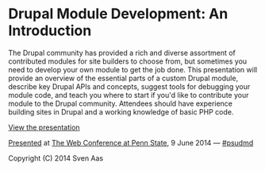 # Drupal Module Development: An Introduction

The Drupal community has provided a rich and diverse assortment of contributed modules for site builders to choose from, but sometimes you need to develop your own module to get the job done. This presentation will provide an overview of the essential parts of a custom Drupal module, describe key Drupal APIs and concepts, suggest tools for debugging your module code, and teach you where to start if you'd like to contribute your module to the Drupal community. Attendees should have experience building sites in Drupal and a working knowledge of basic PHP code.

[View the presentation](http://svenaas.github.io/dmd/)

[Presented](http://webconference.psu.edu/program/drupal-module-development-introduction) at [The Web Conference at Penn State](http://webconference.psu.edu/), 9 June 2014 — [#psudmd](https://twitter.com/search/realtime?q=%23psudmd)

Copyright (C) 2014 Sven Aas
